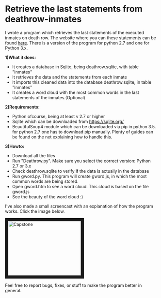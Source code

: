 # Retrieve the last statements from deathrow-inmates

I wrote a program which retrieves the last statements of the executed inmates on death row. The website where you can these statements can be found [here](https://www.tdcj.state.tx.us/death_row/dr_executed_offenders.html). There is a version of the program for python 2.7 and one for Python 3.x.

**1)What it does:**
* It creates a database in Sqlite, being deathrow.sqlite, with table "Inmates"
* It retrieves the data and the statements from each inmate
* It imports this cleaned data into the database deathrow.sqlite, in table "Inmates"
* It creates a word cloud with the most common words in the last statements of the inmates.(Optional)

**2)Requirements:**
* Python ofcourse, being at least v 2.7 or higher
* Sqlite which can be downloaded from https://sqlite.org/
* BeautifulSoup4 module which can be downloaded via pip in python 3.5. for python 2.7 one has to download pip manually. Plenty of guides can be found on the net explaining how to handle this.

**3)Howto:**
* Download all the files
* Run "Deathrow.py". Make sure you select the correct version: Python 2.7 or 3.x
* Check deathrow.sqlite to verify if the data is actually in the database
* Run gword.py. This program will create gword.js, in which the most common words are being stored.
* Open gword.htm to see a word cloud. This cloud is based on the file gword.js
* See the beauty of the word cloud :)

I've also made a small screencast with an explanation of how the program works. Click the image below.


<a href="http://www.youtube.com/watch?feature=player_embedded&v=R2cGUJTw6lc
" target="_blank"><img src="http://img.youtube.com/vi/R2cGUJTw6lc/0.jpg" 
alt="Capstone" width="240" height="180" border="10" /></a>


Feel free to report bugs, fixes, or stuff to make the program better in general.
